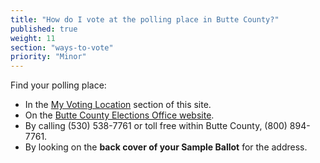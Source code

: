 ```yaml
---
title: "How do I vote at the polling place in Butte County?"
published: true
weight: 11
section: "ways-to-vote"
priority: "Minor"
---
```


Find your polling place:  
- In the [My Voting Location](#section-my-polling-place) section of this site.  
- On the [Butte County Elections Office website](http://www.butte.yourvoter.guide/#/search).  
- By calling (530) 538-7761 or toll free within Butte County, (800) 894-7761.  
- By looking on the **back cover of your Sample Ballot** for the address.  

